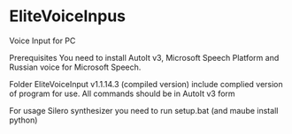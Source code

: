 # EliteVoiceInpus
Voice Input for PC

Prerequisites
You need to install AutoIt v3, Microsoft Speech Platform and Russian voice for Microsoft Speech.

Folder EliteVoiceInput v1.1.14.3 (compiled version) include complied version of program for use.
All commands should be in AutoIt v3 form

For usage Silero synthesizer you need to run setup.bat (and maube install python)